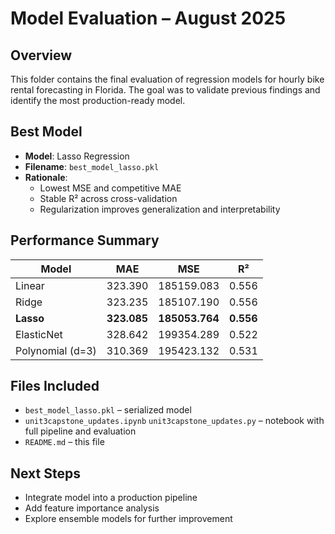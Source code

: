 #  Model Evaluation – August 2025

## Overview

This folder contains the final evaluation of regression models for hourly bike rental forecasting in Florida. The goal was to validate previous findings and identify the most production-ready model.

## Best Model

- **Model**: Lasso Regression
- **Filename**: `best_model_lasso.pkl`
- **Rationale**:
  - Lowest MSE and competitive MAE
  - Stable R² across cross-validation
  - Regularization improves generalization and interpretability

##  Performance Summary

| Model               | MAE       | MSE         | R²     |
|--------------------|-----------|-------------|--------|
| Linear              | 323.390   | 185159.083  | 0.556  |
| Ridge               | 323.235   | 185107.190  | 0.556  |
| **Lasso**           | **323.085** | **185053.764** | **0.556** |
| ElasticNet          | 328.642   | 199354.289  | 0.522  |
| Polynomial (d=3)    | 310.369   | 195423.132  | 0.531  |

##  Files Included

- `best_model_lasso.pkl` – serialized model
- `unit3capstone_updates.ipynb` `unit3capstone_updates.py` – notebook with full pipeline and evaluation
- `README.md` – this file

##  Next Steps

- Integrate model into a production pipeline
- Add feature importance analysis
- Explore ensemble models for further improvement
